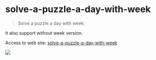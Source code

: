 # solve-a-puzzle-a-day-with-week

> Solve a puzzle a day with week.

It also support without week version.

Access to web site: [solve-a-puzzle-a-day-with-week](https://solve-a-puzzle-a-day-with-week.realign.cn)

<img src="http://nos.realign.cn/n?bn=public-bucket-realign&on=image/normal/2022-02-28/img-1646038798509-8002.png" />
